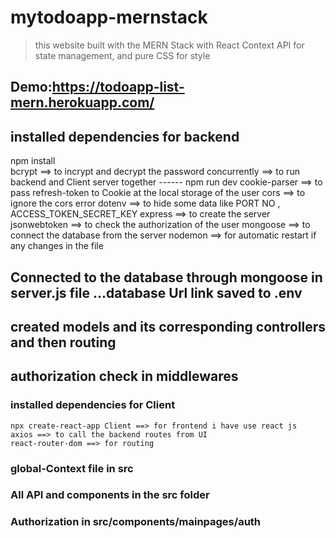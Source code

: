 # mytodoapp-mernstack
> this website built with the MERN Stack with React Context API for state management, and pure CSS for style

## Demo:https://todoapp-list-mern.herokuapp.com/

## installed dependencies for backend
npm install   
    bcrypt ==> to incrypt and decrypt the password
    concurrently ==> to run backend and Client server together ------ npm run dev
    cookie-parser ==> to pass refresh-token to Cookie at the local storage of the user
    cors ==> to ignore the cors error
    dotenv ==> to hide some data like PORT NO , ACCESS_TOKEN_SECRET_KEY
    express ==> to create the server
    jsonwebtoken ==> to check the authorization of the user
    mongoose ==> to connect the database from the server
    nodemon ==> for automatic restart if any changes in the file


## Connected to the database through mongoose in server.js file ...database Url link saved to .env

## created models and its corresponding controllers and then routing 
## authorization check in middlewares

                

### installed dependencies for Client
    npx create-react-app Client ==> for frontend i have use react js
    axios ==> to call the backend routes from UI 
    react-router-dom ==> for routing

### global-Context file in src

### All API and components in the src folder
### Authorization in src/components/mainpages/auth
